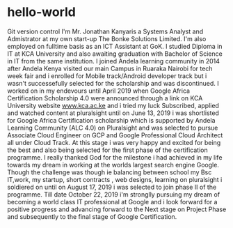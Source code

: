 # hello-world
Git version control 
I'm Mr. Jonathan Kanyaris a Systems Analyst and Admistrator at my own start-up The Bonke Solutions Limited. I'm also employed on fulltime basis as an ICT Assistant at GoK. I studied Diploma  in IT at KCA University and also awaiting graduation with Bachelor of Science in IT from the same institution. I joined Andela learning community in 2014 after Andela Kenya visited our main Campus in Ruaraka Nairobi for tech week fair and i enrolled for Mobile track/Android developer track but i wasn't successefully selected for the scholarship and was discontinued. I worked on in my endevours until April 2019 when Google Africa Certification Scholarship 4.0 were announced through a link on KCA University website www.kca.ac.ke and i tried my luck Subscribed, applied and watched content at pluralsight until on June 13, 2019 i was shortlisted for Google Africa Certification scholarship which is supported by Andela Learning Community (ALC 4.0) on Pluralsight and was selected to pursue Associate Cloud Engineer on GCP and Google Professional Cloud Architect all under Cloud Track. At this stage i was very happy and excited for being the best and also being selected for the first phase of the certification programme. I really thanked God for the milestone i had achieved in my life towards my dream in working at the worlds largest search engine Google. Though the challenge was though ie balancing between school my Bsc IT,work, my startup, short contracts , web designs, learning on pluralsight i soldiered on until on August 17, 2019 i was selected to join phase II of the programme. Till date October 22, 2019 i'm stronglly pursuing my dream of becoming a world class IT professional at Google and i look forward for a positive progress and advancing forward to the Next stage on Project Phase and subsequently to the final stage of Google Certification.
